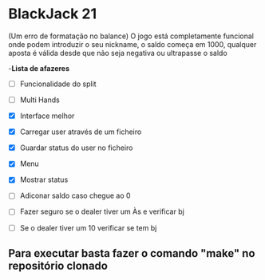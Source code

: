 # BlackJack 21

(Um erro de formatação no balance)
O jogo está completamente funcional onde podem introduzir
o seu nickname, o saldo começa em 1000, qualquer aposta é válida desde
que não seja negativa ou ultrapasse o saldo

-**Lista de afazeres**
- [ ] Funcionalidade do split 
- [ ] Multi Hands
- [x] Interface melhor
- [x] Carregar user através de um ficheiro
- [x] Guardar status do user no ficheiro
- [x] Menu
- [x] Mostrar status
- [ ] Adiconar saldo caso chegue ao 0
- [ ] Fazer seguro se o dealer tiver um Às e verificar bj
- [ ] Se o dealer tiver um 10 verificar se tem bj


## Para executar basta fazer o comando **"make"** no repositório clonado

